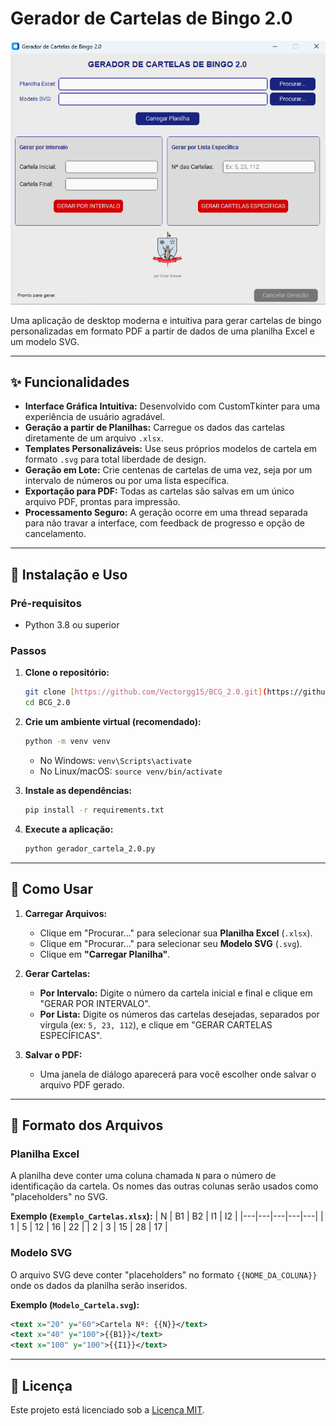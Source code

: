 # Gerador de Cartelas de Bingo 2.0

![Captura de Tela](https://github.com/Vectorgg15/BCG_2.0/raw/main/Captura_de_tela_01.png)

Uma aplicação de desktop moderna e intuitiva para gerar cartelas de bingo personalizadas em formato PDF a partir de dados de uma planilha Excel e um modelo SVG.

---

## ✨ Funcionalidades

- **Interface Gráfica Intuitiva:** Desenvolvido com CustomTkinter para uma experiência de usuário agradável.
- **Geração a partir de Planilhas:** Carregue os dados das cartelas diretamente de um arquivo `.xlsx`.
- **Templates Personalizáveis:** Use seus próprios modelos de cartela em formato `.svg` para total liberdade de design.
- **Geração em Lote:** Crie centenas de cartelas de uma vez, seja por um intervalo de números ou por uma lista específica.
- **Exportação para PDF:** Todas as cartelas são salvas em um único arquivo PDF, prontas para impressão.
- **Processamento Seguro:** A geração ocorre em uma thread separada para não travar a interface, com feedback de progresso e opção de cancelamento.

---

## 🚀 Instalação e Uso

### Pré-requisitos
- Python 3.8 ou superior

### Passos

1.  **Clone o repositório:**
    ```bash
    git clone [https://github.com/Vectorgg15/BCG_2.0.git](https://github.com/Vectorgg15/BCG_2.0.git)
    cd BCG_2.0
    ```

2.  **Crie um ambiente virtual (recomendado):**
    ```bash
    python -m venv venv
    ```
    - No Windows: `venv\Scripts\activate`
    - No Linux/macOS: `source venv/bin/activate`

3.  **Instale as dependências:**
    ```bash
    pip install -r requirements.txt
    ```

4.  **Execute a aplicação:**
    ```bash
    python gerador_cartela_2.0.py
    ```

---

## 📝 Como Usar

1.  **Carregar Arquivos:**
    - Clique em "Procurar..." para selecionar sua **Planilha Excel** (`.xlsx`).
    - Clique em "Procurar..." para selecionar seu **Modelo SVG** (`.svg`).
    - Clique em **"Carregar Planilha"**.

2.  **Gerar Cartelas:**
    - **Por Intervalo:** Digite o número da cartela inicial e final e clique em "GERAR POR INTERVALO".
    - **Por Lista:** Digite os números das cartelas desejadas, separados por vírgula (ex: `5, 23, 112`), e clique em "GERAR CARTELAS ESPECÍFICAS".

3.  **Salvar o PDF:**
    - Uma janela de diálogo aparecerá para você escolher onde salvar o arquivo PDF gerado.

---

## 📄 Formato dos Arquivos

### Planilha Excel
A planilha deve conter uma coluna chamada `N` para o número de identificação da cartela. Os nomes das outras colunas serão usados como "placeholders" no SVG.

**Exemplo (`Exemplo_Cartelas.xlsx`):**
| N | B1 | B2 | I1 | I2 |
|---|---|---|---|---|
| 1 | 5 | 12 | 16 | 22 |
| 2 | 3 | 15 | 28 | 17 |

### Modelo SVG
O arquivo SVG deve conter "placeholders" no formato `{{NOME_DA_COLUNA}}` onde os dados da planilha serão inseridos.

**Exemplo (`Modelo_Cartela.svg`):**
```xml
<text x="20" y="60">Cartela Nº: {{N}}</text>
<text x="40" y="100">{{B1}}</text>
<text x="100" y="100">{{I1}}</text>
```

---

## 📜 Licença

Este projeto está licenciado sob a [Licença MIT](LICENSE).
